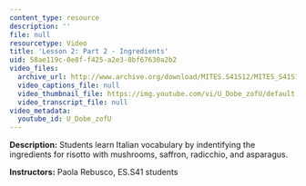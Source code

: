 ```yaml
---
content_type: resource
description: ''
file: null
resourcetype: Video
title: 'Lesson 2: Part 2 - Ingredients'
uid: 58ae119c-0e8f-f425-a2e3-8bf67630a2b2
video_files:
  archive_url: http://www.archive.org/download/MITES.S41S12/MITES_S41S12_Lesson2_Part2_300k.mp4
  video_captions_file: null
  video_thumbnail_file: https://img.youtube.com/vi/U_Dobe_zofU/default.jpg
  video_transcript_file: null
video_metadata:
  youtube_id: U_Dobe_zofU
---
```


**Description:** Students learn Italian vocabulary by indentifying the ingredients for risotto with mushrooms, saffron, radicchio, and asparagus.

**Instructors:** Paola Rebusco, ES.S41 students